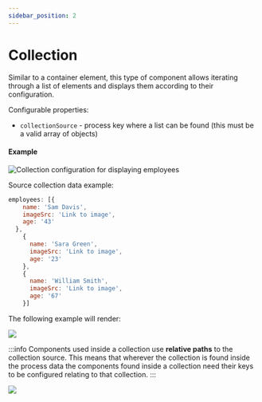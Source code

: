 ```yaml
---
sidebar_position: 2
---
```


# Collection

Similar to a container element, this type of component allows iterating through a list of elements and displays them according to their configuration. 

Configurable properties:

* `collectionSource` - process key where a list can be found (this must be a valid array of objects)

#### Example

![Collection configuration for displaying employees](https://s3.eu-west-1.amazonaws.com/docx.flowx.ai/3.0/collection_example.png)

Source collection data example:

```javascript
employees: [{
    name: 'Sam Davis',
    imageSrc: 'Link to image',
    age: '43'
  },
    {
      name: 'Sara Green',
      imageSrc: 'Link to image',
      age: '23'
    },
    {
      name: 'William Smith',
      imageSrc: 'Link to image',
      age: '67'
    }]
```

The following example will render:

![](https://s3.eu-west-1.amazonaws.com/docx.flowx.ai/3.0/collection_render.png)

:::info
Components used inside a collection use **relative paths** to the collection source. This means that wherever the collection is found inside the process data the components found inside a collection need their keys to be configured relating to that collection.
:::

![](https://s3.eu-west-1.amazonaws.com/docx.flowx.ai/3.0/collection_relative_paths.png)